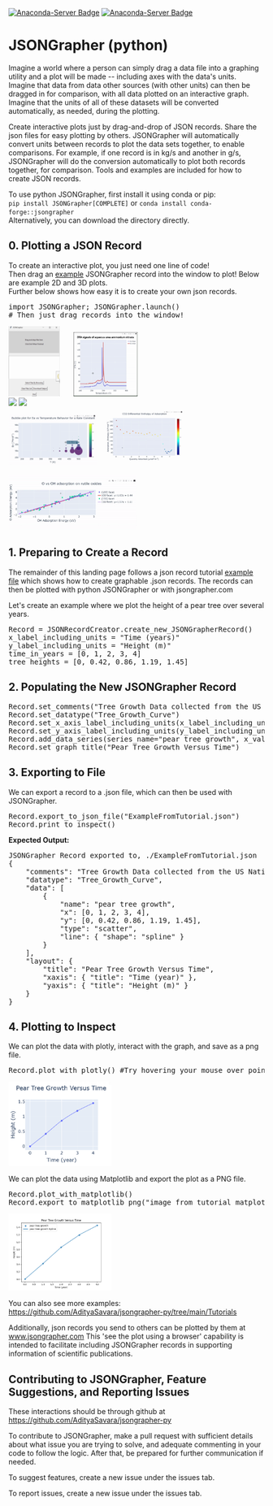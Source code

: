 [![Anaconda-Server Badge](https://anaconda.org/conda-forge/jsongrapher/badges/version.svg)](https://anaconda.org/conda-forge/jsongrapher) [![Anaconda-Server Badge](https://badge.fury.io/py/jsongrapher.svg)](https://badge.fury.io/py/jsongrapher)

# JSONGrapher (python)

Imagine a world where a person can simply drag a data file into a graphing utility and a plot will be made -- including axes with the data's units. Imagine that data from data other sources (with other units) can then be dragged in for comparison, with all data plotted on an interactive graph. Imagine that the units of all of these datasets will be converted automatically, as needed, during the plotting.

Create interactive plots just by drag-and-drop of JSON records. Share the json files for easy plotting by others. JSONGrapher will automatically convert units between records to plot the data sets together, to enable comparisons. For example, if one record is in kg/s and another in g/s, JSONGrapher will do the conversion automatically to plot both records together, for comparison. Tools and examples are included for how to create JSON records.

To use python JSONGrapher, first install it using conda or pip:<br>
`pip install JSONGrapher[COMPLETE]` or `conda install conda-forge::jsongrapher` <br>
Alternatively, you can download the directory directly.<br> 

## **0\. Plotting a JSON Record**
To create an interactive plot, you just need one line of code! <br>
Then drag an [example](https://github.com/AdityaSavara/jsongrapher-py/tree/main/Tutorials/tutorial_1_drag_and_drop) JSONGrapher record into the window to plot! Below are example 2D and 3D plots. <br>
Further below shows how easy it is to create your own json records.
<pre>
import JSONGrapher; JSONGrapher.launch()
# Then just drag records into the window!
</pre>

<a href="https://raw.githubusercontent.com/AdityaSavara/JSONGrapher-py/main/Tutorials/tutorial_1_drag_and_drop/images/JSONGrapherWindowShortened.gif"><img src="https://raw.githubusercontent.com/AdityaSavara/JSONGrapher-py/main/Tutorials/tutorial_1_drag_and_drop/images/JSONGrapherWindowShortened.gif" width="20%"></a>&nbsp;&nbsp;&nbsp;&nbsp;&nbsp;&nbsp; 
<a href="https://raw.githubusercontent.com/AdityaSavara/JSONGrapher-py/main/Tutorials/tutorial_1_drag_and_drop/images/UAN_DTA_image.gif"><img src="https://raw.githubusercontent.com/AdityaSavara/JSONGrapher-py/main/Tutorials/tutorial_1_drag_and_drop/images/UAN_DTA_image.gif" width="25%"></a>
<br>
<a href="https://raw.githubusercontent.com/AdityaSavara/JSONGrapher-py/main/Tutorials/tutorial_1_drag_and_drop/images/Rate_Constant_mesh3d.gif"><img src="https://raw.githubusercontent.com/AdityaSavara/JSONGrapher-py/main/Tutorials/tutorial_1_drag_and_drop/images/Rate_Constant_mesh3d.gif" width="35%"></a>
<a href="https://raw.githubusercontent.com/AdityaSavara/JSONGrapher-py/main/Tutorials/tutorial_1_drag_and_drop/images/Rate_Constant_Scatter3d_tutorial10.gif"><img src="https://raw.githubusercontent.com/AdityaSavara/JSONGrapher-py/main/Tutorials/tutorial_1_drag_and_drop/images/Rate_Constant_Scatter3d_tutorial10.gif" width="35%"></a>
<br>
<a href="https://raw.githubusercontent.com/AdityaSavara/JSONGrapher-py/main/Tutorials/tutorial_1_drag_and_drop/images/Rate_Constant_bubble.gif"><img src="https://raw.githubusercontent.com/AdityaSavara/JSONGrapher-py/main/Tutorials/tutorial_1_drag_and_drop/images/Rate_Constant_bubble.gif" width="35%"></a>&nbsp;&nbsp;&nbsp;
<a href="https://raw.githubusercontent.com/AdityaSavara/JSONGrapher-py/main/Tutorials/tutorial_1_drag_and_drop/images/SrTiO3_rainbow_image.gif"><img src="https://raw.githubusercontent.com/AdityaSavara/JSONGrapher-py/main/Tutorials/tutorial_1_drag_and_drop/images/SrTiO3_rainbow_image.gif" width="30%"></a>
<br><br>
<a href="https://raw.githubusercontent.com/AdityaSavara/JSONGrapher-py/main/Tutorials/tutorial_1_drag_and_drop/images/O_OH_Scaling.gif"><img src="https://raw.githubusercontent.com/AdityaSavara/JSONGrapher-py/main/Tutorials/tutorial_1_drag_and_drop/images/O_OH_Scaling.gif" width="50%"></a>


## **1\. Preparing to Create a Record**

The remainder of this landing page follows a json record tutorial [example file](https://github.com/AdityaSavara/jsongrapher-py/blob/main/Tutorials/tutorial_2_creating_records_and_using_styles/tutorial_2_json_record_tutorial.py) which shows how to create graphable .json records. The records can then be plotted with python JSONGrapher or with jsongrapher.com<br>

Let's create an example where we plot the height of a pear tree over several years. 
<pre>
Record = JSONRecordCreator.create_new_JSONGrapherRecord()
x_label_including_units = "Time (years)"
y_label_including_units = "Height (m)"
time_in_years = [0, 1, 2, 3, 4]
tree_heights = [0, 0.42, 0.86, 1.19, 1.45]
</pre>

## **2\. Populating the New JSONGrapher Record**

<pre>
Record.set_comments("Tree Growth Data collected from the US National Arboretum")
Record.set_datatype("Tree_Growth_Curve")
Record.set_x_axis_label_including_units(x_label_including_units)
Record.set_y_axis_label_including_units(y_label_including_units)
Record.add_data_series(series_name="pear tree growth", x_values=time_in_years, y_values=tree_heights, plot_type="scatter_spline")
Record.set_graph_title("Pear Tree Growth Versus Time")
</pre>

## **3\. Exporting to File**

We can export a record to a .json file, which can then be used with JSONGrapher. 
<pre>
Record.export_to_json_file("ExampleFromTutorial.json")
Record.print_to_inspect()
</pre>

<p><strong>Expected Output:</strong></p>
<pre>
JSONGrapher Record exported to, ./ExampleFromTutorial.json
{
    "comments": "Tree Growth Data collected from the US National Arboretum",
    "datatype": "Tree_Growth_Curve",
    "data": [
        {
            "name": "pear tree growth",
            "x": [0, 1, 2, 3, 4],
            "y": [0, 0.42, 0.86, 1.19, 1.45],
            "type": "scatter",
            "line": { "shape": "spline" }
        }
    ],
    "layout": {
        "title": "Pear Tree Growth Versus Time",
        "xaxis": { "title": "Time (year)" },
        "yaxis": { "title": "Height (m)" }
    }
}
</pre>

## **4\. Plotting to Inspect**

We can plot the data with plotly, interact with the graph, and save as a png file.
<pre>
Record.plot_with_plotly() #Try hovering your mouse over points after this command!
</pre>
<a href="https://raw.githubusercontent.com/AdityaSavara/JSONGrapher-py/main/Tutorials/tutorial_2_creating_records_and_using_styles/image_from_tutorial_plotly_fig.png"><img src="https://raw.githubusercontent.com/AdityaSavara/JSONGrapher-py/main/Tutorials/tutorial_2_creating_records_and_using_styles/image_from_tutorial_plotly_fig.png" width="40%"></a>

We can plot the data using Matplotlib and export the plot as a PNG file.
<pre>
Record.plot_with_matplotlib()
Record.export_to_matplotlib_png("image_from_tutorial_matplotlib_fig")
</pre>
<a href="https://raw.githubusercontent.com/AdityaSavara/JSONGrapher-py/main/Tutorials/tutorial_2_creating_records_and_using_styles/image_from_tutorial_matplotlib_fig.png"><img src="https://raw.githubusercontent.com/AdityaSavara/JSONGrapher-py/main/Tutorials/tutorial_2_creating_records_and_using_styles/image_from_tutorial_matplotlib_fig.png" width="40%"></a>

You can also see more examples: https://github.com/AdityaSavara/jsongrapher-py/tree/main/Tutorials

Additionally, json records you send to others can be plotted by them at www.jsongrapher.com
This 'see the plot using a browser' capability is intended to facilitate including JSONGrapher records in supporting information of scientific publications.


## **Contributing to JSONGrapher, Feature Suggestions, and Reporting Issues**

These interactions should be through github at https://github.com/AdityaSavara/jsongrapher-py

To contribute to JSONGrapher, make a pull request with sufficient details about what issue you are trying to solve, and adequate commenting in your code to follow the logic. After that, be prepared for further communication if needed.

To suggest features, create a new issue under the issues tab.

To report issues, create a new issue under the issues tab.
